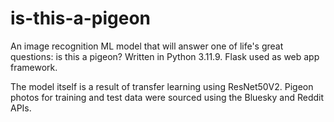 # is-this-a-pigeon
An image recognition ML model that will answer one of life's great questions: is this a pigeon? Written in Python 3.11.9. Flask used as web app framework.

The model itself is a result of transfer learning using ResNet50V2. Pigeon photos for training and test data were sourced using the Bluesky and Reddit APIs.
